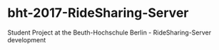 # bht-2017-RideSharing-Server
Student Project at the Beuth-Hochschule Berlin - RideSharing-Server development

